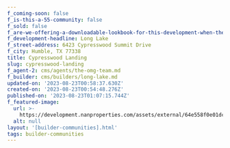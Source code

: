 ```yaml
---
f_coming-soon: false
f_is-this-a-55-community: false
f_sold: false
f_are-we-offering-a-downloadable-lookbook-for-this-development-when-they-submit-their-contact-info: false
f_development-headline: Long Lake
f_street-address: 6423 Cypresswood Summit Drive
f_city: Humble, TX 77338
title: Cypresswood Landing
slug: cypresswood-landing
f_agent-2: cms/agents/the-omg-team.md
f_builder: cms/builders/long-lake.md
updated-on: '2023-08-23T00:58:37.630Z'
created-on: '2023-08-23T00:54:48.276Z'
published-on: '2023-08-23T01:07:15.744Z'
f_featured-image:
  url: >-
    https://development.nanproperties.com/assets/external/64e558f0e01dccf88be00f60_new-homes-community-winfield-lakes.webp
  alt: null
layout: '[builder-communities].html'
tags: builder-communities
---
```



